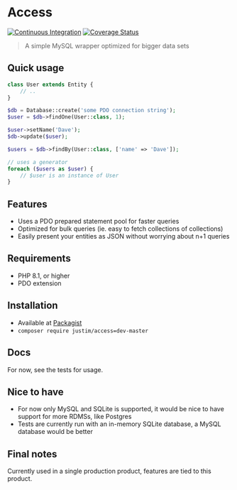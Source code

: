 # Access
[![Continuous Integration](https://github.com/justim/access/actions/workflows/continuous-integration.yml/badge.svg)](https://github.com/justim/access/actions/workflows/continuous-integration.yml) [![Coverage Status](https://coveralls.io/repos/github/justim/access/badge.svg?branch=master)](https://coveralls.io/github/justim/access?branch=master)

> A simple MySQL wrapper optimized for bigger data sets

## Quick usage

```php
class User extends Entity {
    // ..
}

$db = Database::create('some PDO connection string');
$user = $db->findOne(User::class, 1);

$user->setName('Dave');
$db->update($user);

$users = $db->findBy(User::class, ['name' => 'Dave']);

// uses a generator
foreach ($users as $user) {
    // $user is an instance of User
}
```

## Features

- Uses a PDO prepared statement pool for faster queries
- Optimized for bulk queries (ie. easy to fetch collections of collections)
- Easily present your entities as JSON without worrying about n+1 queries

## Requirements

- PHP 8.1, or higher
- PDO extension

## Installation

- Available at [Packagist](https://packagist.org/packages/justim/access)
- `composer require justim/access=dev-master`

## Docs

For now, see the tests for usage.

## Nice to have

- For now only MySQL and SQLite is supported, it would be nice to have support for more RDMSs, like Postgres
- Tests are currently run with an in-memory SQLite database, a MySQL database would be better

## Final notes

Currently used in a single production product, features are tied to this product.
